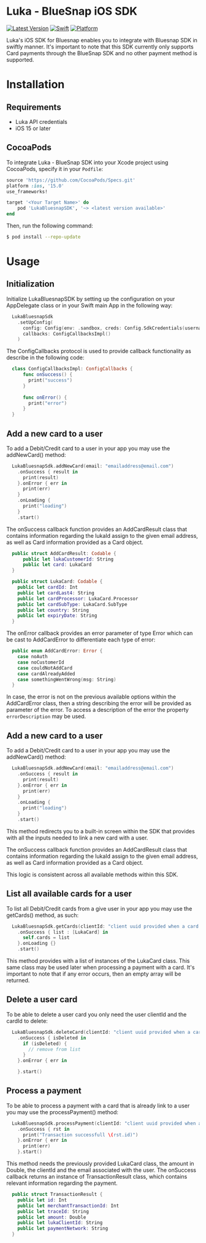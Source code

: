 
# Luka - BlueSnap iOS SDK

[![Latest Version](https://img.shields.io/badge/Latest%20Version-1.0.2-blue.svg)](https://github.com/josem0796/LukaBluesnapSDk/releases)
[![Swift](https://img.shields.io/badge/Swift-5.0-orange.svg)](https://swift.org/)
[![Platform](https://img.shields.io/badge/Platform-iOS-lightgrey.svg)](https://developer.apple.com/)

Luka's iOS SDK for Bluesnap enables you to integrate with Bluesnap SDK in swiftly manner. It's important to note that this SDK currently only supports Card payments through the BlueSnap SDK and no other payment method is supported.

# Installation

## Requirements
* Luka API credentials
* iOS 15 or later

## CocoaPods
To integrate Luka - BlueSnap SDK into your Xcode project using CocoaPods, specify it in your `Podfile`:

```ruby
source 'https://github.com/CocoaPods/Specs.git'
platform :ios, '15.0'
use_frameworks!

target '<Your Target Name>' do
    pod 'LukaBluesnapSDK', '~> <latest version available>'
end
```

Then, run the following command:

```bash
$ pod install --repo-update
```
# Usage

## Initialization
Initialize LukaBluesnapSDK by setting up the configuration on your AppDelegate class or in your Swift main App in the following way:

```swift 
  LukaBluesnapSdk
    .setUpConfig(
      config: Config(env: .sandbox, creds: Config.SdkCredentials(username: "username", password: "password")),
      callbacks: ConfigCallbacksImpl()
    )
```

The ConfigCallbacks protocol is used to provide callback functionality as describe in the following code: 

```swift 
  class ConfigCallbacksImpl: ConfigCallbacks {
      func onSuccess() {
        print("success")
      }
  
      func onError() {
        print("error")
      }
  }
```

## Add a new card to a user 

To add a Debit/Credit card to a user in your app you may use the addNewCard() method: 

```swift 
  LukaBluesnapSdk.addNewCard(email: "emailaddress@email.com")
    .onSuccess { result in
      print(result)
    }.onError { err in
      print(err)
    }
    .onLoading {
      print("loading")
    }
    .start()
```

The onSuccess callback function provides an AddCardResult class that contains information regarding the lukaId assign to the given email address, as well as Card information provided as a Card object.

```swift 
  public struct AddCardResult: Codable {
      public let lukaCustomerId: String
      public let card: LukaCard
  }
```

```swift 
  public struct LukaCard: Codable {
    public let cardId: Int
    public let cardLast4: String
    public let cardProcessor: LukaCard.Processor
    public let cardSubType: LukaCard.SubType
    public let country: String
    public let expiryDate: String
  }
```
The onError callback provides an error parameter of type Error which can be cast to AddCardError to differentiate each type of error: 

```swift 
  public enum AddCardError: Error {
    case noAuth
    case noCustomerId
    case couldNotAddCard
    case cardAlreadyAdded
    case somethingWentWrong(msg: String)
  }
```

In case, the error is not on the previous available options within the AddCardError class, then a string describing the error will be provided as parameter of the error. To access a description of the error the property `errorDescription` may be used.

## Add a new card to a user

To add a Debit/Credit card to a user in your app you may use the addNewCard() method:

```swift 
  LukaBluesnapSdk.addNewCard(email: "emailaddress@email.com")
    .onSuccess { result in
      print(result)
    }.onError { err in
      print(err)
    }
    .onLoading {
      print("loading")
    }
    .start()
```
This method redirects you to a built-in screen within the SDK that provides with all the inputs needed to link a new card with a user.

The onSuccess callback function provides an AddCardResult class that contains information regarding the lukaId assign to the given email address, as well as Card information provided as a Card object.

This logic is consistent across all available methods within this SDK.

## List all available cards for a user 

To list all Debit/Credit cards from a give user in your app you may use the getCards() method, as such:

```swift 
  LukaBluesnapSdk.getCards(clientId: "client uuid provided when a card is link to a user")
    .onSuccess { list : [LukaCard] in
      self.cards = list
    }.onLoading {}
    .start()
```

This method provides with a list of instances of the LukaCard class. This same class may be used later when processing a payment with a card. It's important to note that if any error occurs, then an empty array will be returned.

## Delete a user card

To be able to delete a user card you only need the user clientId and the cardId to delete:

```swift 
  LukaBluesnapSdk.deleteCard(clientId: "client uuid provided when a card is link to a user", cardId: id)
    .onSuccess { isDeleted in
      if (isDeleted) {
        // remove from list
      }
    }.onError { err in

    }.start()
```

## Process a payment 

To be able to process a payment with a card that is already link to a user you may use the processPayment() method:

```swift 
  LukaBluesnapSdk.processPayment(clientId: "client uuid provided when a card is link to a user", card: card, amount: 10.0, email: "emailaddress@email.com")
    .onSuccess { rst in
      print("Transaction successfull \(rst.id)")
    }.onError { err in
      print(err)
    }.start()
```

This method needs the previously provided LukaCard class, the amount in Double, the clientId and the email associated with the user. The onSuccess callback returns an instance of TransactionResult class, which contains relevant information regarding the payment. 

```swift 
  public struct TransactionResult {
    public let id: Int
    public let merchantTransactionId: Int
    public let traceId: String
    public let amount: Double
    public let lukaClientId: String
    public let paymentNetwork: String
  }
```
